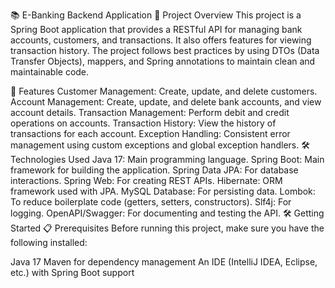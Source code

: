 📚 E-Banking Backend Application
📝 Project Overview
This project is a Spring Boot application that provides a RESTful API for managing bank accounts, customers, and transactions. It also offers features for viewing transaction history. The project follows best practices by using DTOs (Data Transfer Objects), mappers, and Spring annotations to maintain clean and maintainable code.

🚀 Features
Customer Management:
Create, update, and delete customers.
Account Management:
Create, update, and delete bank accounts, and view account details.
Transaction Management:
Perform debit and credit operations on accounts.
Transaction History:
View the history of transactions for each account.
Exception Handling:
Consistent error management using custom exceptions and global exception handlers.
🛠️ Technologies Used
Java 17: Main programming language.
Spring Boot: Main framework for building the application.
Spring Data JPA: For database interactions.
Spring Web: For creating REST APIs.
Hibernate: ORM framework used with JPA.
MySQL Database: For persisting data.
Lombok: To reduce boilerplate code (getters, setters, constructors).
Slf4j: For logging.
OpenAPI/Swagger: For documenting and testing the API.
🛠️ Getting Started
📋 Prerequisites
Before running this project, make sure you have the following installed:

Java 17
Maven for dependency management
An IDE (IntelliJ IDEA, Eclipse, etc.) with Spring Boot support
